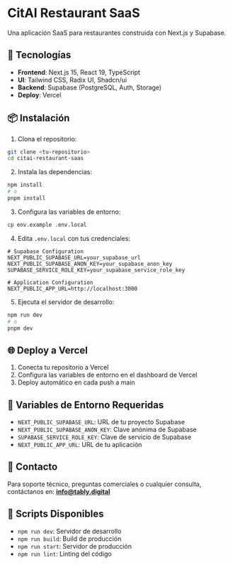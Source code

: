 # CitAI Restaurant SaaS

Una aplicación SaaS para restaurantes construida con Next.js y Supabase.

## 🚀 Tecnologías

- **Frontend**: Next.js 15, React 19, TypeScript
- **UI**: Tailwind CSS, Radix UI, Shadcn/ui
- **Backend**: Supabase (PostgreSQL, Auth, Storage)
- **Deploy**: Vercel

## 📦 Instalación

1. Clona el repositorio:
```bash
git clone <tu-repositorio>
cd citai-restaurant-saas
```

2. Instala las dependencias:
```bash
npm install
# o
pnpm install
```

3. Configura las variables de entorno:
```bash
cp env.example .env.local
```

4. Edita `.env.local` con tus credenciales:
```env
# Supabase Configuration
NEXT_PUBLIC_SUPABASE_URL=your_supabase_url
NEXT_PUBLIC_SUPABASE_ANON_KEY=your_supabase_anon_key
SUPABASE_SERVICE_ROLE_KEY=your_supabase_service_role_key

# Application Configuration
NEXT_PUBLIC_APP_URL=http://localhost:3000
```

5. Ejecuta el servidor de desarrollo:
```bash
npm run dev
# o
pnpm dev
```

## 🌐 Deploy a Vercel

1. Conecta tu repositorio a Vercel
2. Configura las variables de entorno en el dashboard de Vercel
3. Deploy automático en cada push a main

## 📝 Variables de Entorno Requeridas

- `NEXT_PUBLIC_SUPABASE_URL`: URL de tu proyecto Supabase
- `NEXT_PUBLIC_SUPABASE_ANON_KEY`: Clave anónima de Supabase
- `SUPABASE_SERVICE_ROLE_KEY`: Clave de servicio de Supabase
- `NEXT_PUBLIC_APP_URL`: URL de tu aplicación

## 📧 Contacto

Para soporte técnico, preguntas comerciales o cualquier consulta, contáctanos en: **info@tably.digital**

## 🔧 Scripts Disponibles

- `npm run dev`: Servidor de desarrollo
- `npm run build`: Build de producción
- `npm run start`: Servidor de producción
- `npm run lint`: Linting del código
